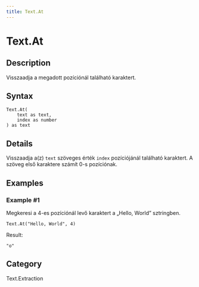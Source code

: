 ```yaml
---
title: Text.At
---
```


# Text.At


## Description

Visszaadja a megadott pozíciónál található karaktert.


## Syntax

```powerquery
Text.At(
    text as text,
    index as number
) as text
```


## Details

Visszaadja a(z) <code>text</code> szöveges érték <code>index</code> pozíciójánál található karaktert. A szöveg első karaktere számít 0-s pozíciónak.


## Examples

### Example #1 
Megkeresi a 4-es pozíciónál levő karaktert a „Hello, World” sztringben.
```powerquery
Text.At("Hello, World", 4)
```

Result: 
```powerquery
"o"
```




## Category
Text.Extraction
